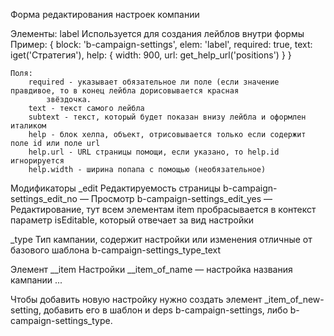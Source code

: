 Форма редактирования настроек компании

Элементы:
label
    Используется для создания лейблов внутри формы
    Пример:
        {
            block: 'b-campaign-settings',
            elem: 'label',
            required: true,
            text: iget('Стратегия'),
            help: { width: 900, url: get_help_url('positions') }
        }

    Поля:
        required - указывает обязательное ли поле (если значение правдивое, то в конец лейбла дорисовывается красная
            звёздочка.
        text - текст самого лейбла
        subtext - текст, который будет показан внизу лейбла и оформлен италиком
        help - блок хелпа, объект, отрисовывается только если содержит поле id или поле url
        help.url - URL страницы помощи, если указано, то help.id игнорируется
        help.width - ширина попапа с помощью (необязательное)


Модификаторы
_edit
Редактируемость страницы
b-campaign-settings_edit_no — Просмотр
b-campaign-settings_edit_yes — Редактирование, тут всем элементам item пробрасывается в контекст параметр isEditable, 
который отвечает за вид настройки
 
_type
Тип кампании, содержит настройки или изменения отличные от базового шаблона
b-campaign-settings_type_text

Элемент
__item
Настройки
    __item_of_name — настройка названия кампании
    ...

Чтобы добавить новую настройку нужно создать элемент _item_of_new-setting, добавить его в шаблон и deps b-campaign-settings, 
либо b-campaign-settings_type. 
